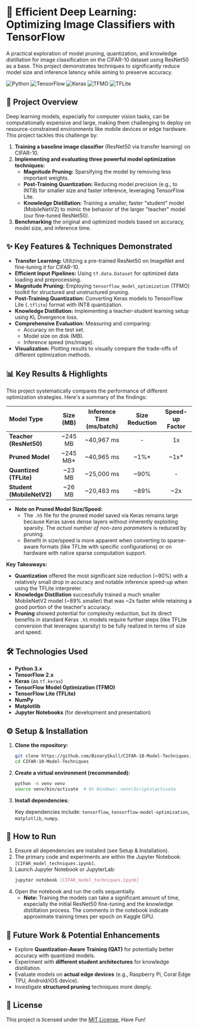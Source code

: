# 🚀 Efficient Deep Learning: Optimizing Image Classifiers with TensorFlow

A practical exploration of model pruning, quantization, and knowledge distillation for image classification on the CIFAR-10 dataset using ResNet50 as a base. This project demonstrates techniques to significantly reduce model size and inference latency while aiming to preserve accuracy.

![Python](https://img.shields.io/badge/Python-3.7%2B-blue.svg)
![TensorFlow](https://img.shields.io/badge/TensorFlow-2.x-orange.svg)
![Keras](https://img.shields.io/badge/Keras-critical)
![TFMO](https://img.shields.io/badge/TF%20Model%20Optimization-blueviolet)
![TFLite](https://img.shields.io/badge/TensorFlow%20Lite-green)

## 🌟 Project Overview

Deep learning models, especially for computer vision tasks, can be computationally expensive and large, making them challenging to deploy on resource-constrained environments like mobile devices or edge hardware. This project tackles this challenge by:

1.  **Training a baseline image classifier** (ResNet50 via transfer learning) on CIFAR-10.
2.  **Implementing and evaluating three powerful model optimization techniques:**
    *   **Magnitude Pruning:** Sparsifying the model by removing less important weights.
    *   **Post-Training Quantization:** Reducing model precision (e.g., to INT8) for smaller size and faster inference, leveraging TensorFlow Lite.
    *   **Knowledge Distillation:** Training a smaller, faster "student" model (MobileNetV2) to mimic the behavior of the larger "teacher" model (our fine-tuned ResNet50).
3.  **Benchmarking** the original and optimized models based on accuracy, model size, and inference time.

## ✨ Key Features & Techniques Demonstrated

*   **Transfer Learning:** Utilizing a pre-trained ResNet50 on ImageNet and fine-tuning it for CIFAR-10.
*   **Efficient Input Pipelines:** Using `tf.data.Dataset` for optimized data loading and preprocessing.
*   **Magnitude Pruning:** Employing `tensorflow_model_optimization` (TFMO) toolkit for structured and unstructured pruning.
*   **Post-Training Quantization:** Converting Keras models to TensorFlow Lite (`.tflite`) format with INT8 quantization.
*   **Knowledge Distillation:** Implementing a teacher-student learning setup using KL Divergence loss.
*   **Comprehensive Evaluation:** Measuring and comparing:
    *   Accuracy on the test set.
    *   Model size on disk (MB).
    *   Inference speed (ms/image).
*   **Visualization:** Plotting results to visually compare the trade-offs of different optimization methods.

## 📊 Key Results & Highlights

This project systematically compares the performance of different optimization strategies. Here's a summary of the findings:

| Model Type             |  Size (MB) | Inference Time (ms/batch) | Size Reduction | Speed-up Factor |
| :--------------------- | :-------: | :-----------------------: | :------------: | :-------------: |
| **Teacher (ResNet50)** |  ~245 MB  |        ~40,967 ms         |       -        |        1x       |
| **Pruned Model**       |   ~245 MB* |        ~40,965 ms         |     ~1%*       |     ~1x*      |
| **Quantized (TFLite)** |    ~23 MB   |         ~25,000 ms         |     ~90%       |  -  |
| **Student (MobileNetV2)**|  ~26 MB   |        ~20,483 ms         |     ~89%       |     ~2x       |

*   **Note on Pruned Model Size/Speed:**
    *   The `.h5` file for the pruned model saved via Keras remains large because Keras saves dense layers without inherently exploiting sparsity. The *actual number of non-zero parameters* is reduced by pruning.
    *   Benefit in size/speed is more apparent when converting to sparse-aware formats (like TFLite with specific configurations) or on hardware with native sparse computation support.

**Key Takeaways:**

*   **Quantization** offered the most significant size reduction (~90%) with a relatively small drop in accuracy and notable inference speed-up when using the TFLite interpreter.
*   **Knowledge Distillation** successfully trained a much smaller MobileNetV2 model (~89% smaller) that was ~2x faster while retaining a good portion of the teacher's accuracy.
*   **Pruning** showed potential for complexity reduction, but its direct benefits in standard Keras `.h5` models require further steps (like TFLite conversion that leverages sparsity) to be fully realized in terms of size and speed.

## 🛠️ Technologies Used

*   **Python 3.x**
*   **TensorFlow 2.x**
*   **Keras** (as `tf.keras`)
*   **TensorFlow Model Optimization (TFMO)**
*   **TensorFlow Lite (TFLite)**
*   **NumPy**
*   **Matplotlib**
*   **Jupyter Notebooks** (for development and presentation)

## ⚙️ Setup & Installation

1.  **Clone the repository:**
    ```bash
    git clone https://github.com/BinarySkull/CIFAR-10-Model-Techniques.git
    cd CIFAR-10-Model-Techniques
    ```

2.  **Create a virtual environment (recommended):**
    ```bash
    python -m venv venv
    source venv/bin/activate  # On Windows: venv\Scripts\activate
    ```

3.  **Install dependencies:**
    
    Key dependencies include: `tensorflow`, `tensorflow-model-optimization`, `matplotlib`, `numpy`.

## 🚀 How to Run

1.  Ensure all dependencies are installed (see Setup & Installation).
2.  The primary code and experiments are within the Jupyter Notebook: `[CIFAR_model_techniques.ipynb]`.
3.  Launch Jupyter Notebook or JupyterLab:
    ```bash
    jupyter notebook [CIFAR_model_techniques.ipynb]
    ```
4.  Open the notebook and run the cells sequentially.
    *   **Note:** Training the models can take a significant amount of time, especially the initial ResNet50 fine-tuning and the knowledge distillation process. The comments in the notebook indicate approximate training times per epoch on Kaggle GPU.


## 🔮 Future Work & Potential Enhancements

*   Explore **Quantization-Aware Training (QAT)** for potentially better accuracy with quantized models.
*   Experiment with **different student architectures** for knowledge distillation.
*   Evaluate models on **actual edge devices** (e.g., Raspberry Pi, Coral Edge TPU, Android/iOS device).
*   Investigate **structured pruning** techniques more deeply.

## 📄 License

This project is licensed under the [MIT License](https://opensource.org/licenses/MIT), Have Fun!
